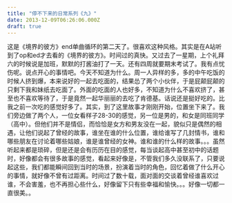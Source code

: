 ```yaml
---
title: "停不下来的日常系列《九》"
date: 2013-12-09T06:26:06.000Z
draft: true
---
```

这是《境界的彼方》end单曲循环的第二天了。很喜欢这种风格。其实是在A站听到了op和ed才去看的《境界的彼方》。时间过的真快。又过去了一星期，上个礼拜六的时候说是加班，默默的打酱油打了一天。还有四周就要期末考试了。我有点忧伤呢。说点开心的事情吧。今天不知道为什么。周一人异样的多，多的中午吃饭的时候人挤到爆，本来说好的一起去吃面的，结果怂了两个小伙伴，于是屁颠屁颠的只剩下我和妹纸去吃面了。外面的吃面的人也好多，不知道为什么不喜欢挤了，甚至也不喜欢等待了，于是竟然一起华丽丽的去吃了肯德基。话说还是挺好吃的。比我之前一次吃的感觉好多了。其实，到了这里故事才刚刚开始，位置坐下来了。我们旁边做了两个人，一位女看样子28-30的感觉，另一位是男的，和女是同班同学（高中）。但他们并不是情侣，而恰恰是女方和男友没在一起，貌似只是偶然的相遇，让他们说起了曾经的故事，谁坐在谁的什么位置，谁给谁写了几封情书，谁和哪些朋友在讨论着哪些姑娘，谁是谁曾经的女神。谁和谁的什么样的故事。。。虽然听起来都是琐碎，但是还是会有历历在目的感觉，每当谈起高中甚至初中的话题时，好像都会有很多故事的感觉，看起来好像是，不管我们多久没联系了，只要说起这些，我们都能瞬间回到当时的场景，扮演着当时的角色，回忆着做了什么开心的事情，就好像不曾有过距离。时间过了数十载，面对面的交谈着曾经谁喜欢过谁，不会害羞，也不再担心些什么，好像留下只有些幸福和愉快。。。好像一切都一直很美。。